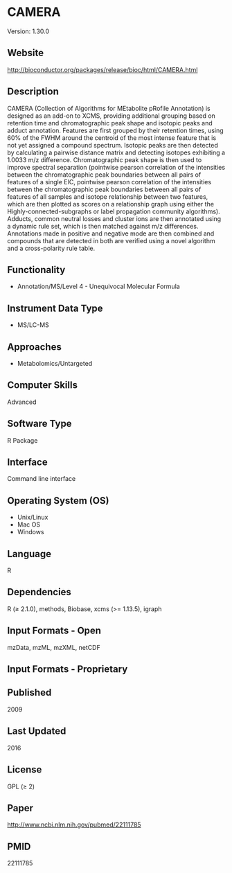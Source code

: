 # CAMERA
Version: 1.30.0

## Website
http://bioconductor.org/packages/release/bioc/html/CAMERA.html

## Description
CAMERA (Collection of Algorithms for MEtabolite pRofile Annotation) is designed as an add-on to XCMS, providing additional grouping based on retention time and chromatographic peak shape and isotopic peaks and adduct annotation. Features are first grouped by their retention times, using 60% of the FWHM around the centroid of the most intense feature that is not yet assigned a compound spectrum. Isotopic peaks are then detected by calculating a pairwise distance matrix and detecting isotopes exhibiting a 1.0033 m/z difference. Chromatographic peak shape is then used to improve spectral separation (pointwise pearson correlation of the intensities between the chromatographic peak boundaries between all pairs of features of a single EIC, pointwise pearson correlation of the intensities between the chromatographic peak boundaries between all pairs of features of all samples and isotope relationship between two features, which are then plotted as scores on a relationship graph using either the Highly-connected-subgraphs or label propagation community algorithms). Adducts, common neutral losses and cluster ions are then annotated using a dynamic rule set, which is then matched against m/z differences. Annotations made in positive and negative mode are then combined and compounds that are detected in both are verified using a novel algorithm and a cross-polarity rule table.

## Functionality
- Annotation/MS/Level 4 - Unequivocal Molecular Formula

## Instrument Data Type
- MS/LC-MS

## Approaches
- Metabolomics/Untargeted

## Computer Skills
Advanced

## Software Type
R Package

## Interface
Command line interface

## Operating System (OS)
- Unix/Linux
- Mac OS
- Windows

## Language
R

## Dependencies
R (≥ 2.1.0), methods, Biobase, xcms (>= 1.13.5), igraph

## Input Formats - Open
mzData, mzML, mzXML, netCDF

## Input Formats - Proprietary

## Published
2009

## Last Updated
2016

## License
GPL (≥ 2)

## Paper
http://www.ncbi.nlm.nih.gov/pubmed/22111785

## PMID
22111785
